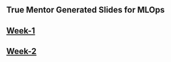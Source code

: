 ## True Mentor Generated Slides for MLOps

## [Week-1](https://docs.google.com/presentation/d/1idHSoR3PVz5lFtg09RsvKKXB6-JeeCzkVGziYTd0ocg/edit?usp=sharing)

## [Week-2]()
